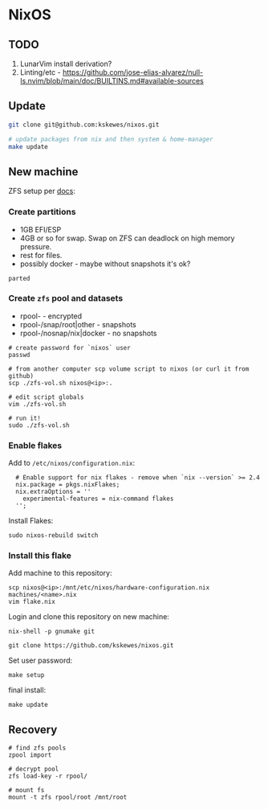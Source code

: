 # NixOS

## TODO

1. LunarVim install derivation?
1. Linting/etc - https://github.com/jose-elias-alvarez/null-ls.nvim/blob/main/doc/BUILTINS.md#available-sources

## Update

```sh
git clone git@github.com:kskewes/nixos.git

# update packages from nix and then system & home-manager
make update
```

## New machine

ZFS setup per [docs](https://nixos.wiki/wiki/ZFS#How_to_install_NixOS_on_a_ZFS_root_filesystem):

### Create partitions

- 1GB EFI/ESP
- 4GB or so for swap. Swap on ZFS can deadlock on high memory pressure.
- rest for files.
- possibly docker - maybe without snapshots it's ok?

```
parted
```

### Create `zfs` pool and datasets

- rpool-<machine> - encrypted
- rpool-<machine>/snap/root|other - snapshots
- rpool-<machine>/nosnap/nix|docker - no snapshots

```
# create password for `nixos` user
passwd

# from another computer scp volume script to nixos (or curl it from github)
scp ./zfs-vol.sh nixos@<ip>:.

# edit script globals
vim ./zfs-vol.sh

# run it!
sudo ./zfs-vol.sh
```

### Enable flakes

Add to `/etc/nixos/configuration.nix`:

```
  # Enable support for nix flakes - remove when `nix --version` >= 2.4
  nix.package = pkgs.nixFlakes;
  nix.extraOptions = ''
    experimental-features = nix-command flakes
  '';
```

Install Flakes:

```
sudo nixos-rebuild switch
```

### Install this flake

Add machine to this repository:

```
scp nixos@<ip>:/mnt/etc/nixos/hardware-configuration.nix machines/<name>.nix
vim flake.nix
```

Login and clone this repository on new machine:

```
nix-shell -p gnumake git

git clone https://github.com/kskewes/nixos.git
```

Set user password:

```
make setup
```

final install:

```
make update
```

## Recovery

```
# find zfs pools
zpool import

# decrypt pool
zfs load-key -r rpool/

# mount fs
mount -t zfs rpool/root /mnt/root
```
